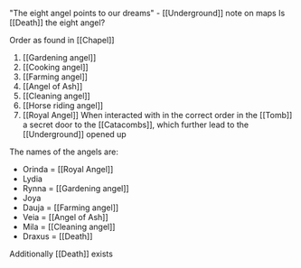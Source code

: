 "The eight angel points to our dreams" - [[Underground]] note on maps
Is [[Death]] the eight angel?

Order as found in [[Chapel]]
1. [[Gardening angel]]
2. [[Cooking angel]]
3. [[Farming angel]]
4. [[Angel of Ash]]
5. [[Cleaning angel]]
6. [[Horse riding angel]]
7. [[Royal Angel]]
When interacted with in the correct order in the [[Tomb]] a secret door to the [[Catacombs]], which further lead to the [[Underground]] opened up

The names of the angels are:
- Orinda = [[Royal Angel]]
- Lydia
- Rynna = [[Gardening angel]]
- Joya
- Dauja = [[Farming angel]]
- Veia = [[Angel of Ash]]
- Mila = [[Cleaning angel]]
- Draxus = [[Death]]

Additionally [[Death]] exists